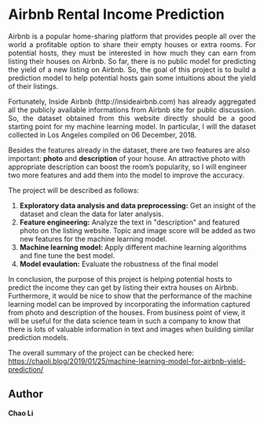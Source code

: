 # Airbnb Rental Income Prediction

<p align="justify"> 
Airbnb is a popular home-sharing platform that provides people all over the world a profitable option to share their empty houses or extra rooms. For potential hosts, they must be interested in how much they can earn from listing their houses on Airbnb. So far, there is no public model for predicting the yield of a new listing on Airbnb. So, the goal of this project is to build a prediction model to help potential hosts gain some intuitions about the yield of their listings. </p>

 <p align="justify"> 
Fortunately, Inside Airbnb (http://insideairbnb.com) has already aggregated all the publicly available informations from Airbnb site for public discussion. So, the dataset obtained from this website directly should be a good starting point for my machine learning model. In particular, I will the dataset collected in Los Angeles compiled on 06 December, 2018. 

Besides the features already in the dataset, there are two features are also important: **photo** and **description** of your house. An attractive photo with appropriate description can boost the room’s popularity, so I will engineer two more features and add them into the model to improve the accuracy. </p>

The project will be described as follows:
 1. **Exploratory data analysis and data preprocessing:** Get an insight of the dataset and clean the data for later analysis.
 2. **Feature engineering:** Analyze the text in "description" and featured photo on the listing website. Topic and image score will be added as two new features for the machine learning model.
 3. **Machine learning model:** Apply different machine learning algorithms and fine tune the best model.
 4. **Model evaulation:** Evaluate the robustness of the final model
 
In conclusion, the purpose of this project is helping potential hosts to predict the income they can get by listing their extra houses on Airbnb. Furthermore, it would be nice to show that the performance of the machine learning model can be improved by incorporating the information captured from photo and description of the houses. From business point of view, it will be useful for the data science team in such a company to know that there is lots of valuable information in text and images when building similar prediction models.
 
 The overall summary of the project can be checked here: https://chaoli.blog/2019/01/25/machine-learning-model-for-airbnb-yield-prediction/
    
 ## Author
 __Chao Li__
